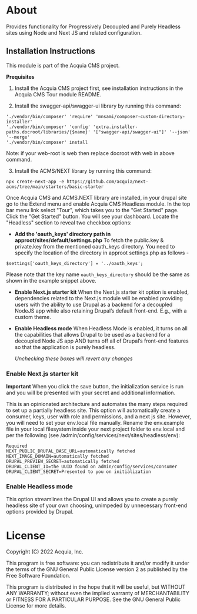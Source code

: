 # About

Provides functionality for Progressively Decoupled and Purely Headless sites using Node and Next JS and related configuration.

## Installation Instructions

This module is part of the Acquia CMS project.

**Prequisites**

1. Install the Acquia CMS project first, see installation instructions in the Acquia CMS Tour module README.

2. Install the swagger-api/swagger-ui library by running this command:
```
'./vendor/bin/composer' 'require' 'mnsami/composer-custom-directory-installer'
'./vendor/bin/composer' 'config' 'extra.installer-paths.docroot/libraries/{$name}' '["swagger-api/swagger-ui"]' '--json' '--merge'
'./vendor/bin/composer' install
```
Note: if your web-root is web then replace docroot with web in above command.

3. Install the ACMS/NEXT library by running this command:
```
npx create-next-app -e https://github.com/acquia/next-acms/tree/main/starters/basic-starter
```

Once Acquia CMS and ACMS.NEXT library are installed, in your drupal site go to the Extend menu and enable Acquia CMS Headless module. In the top bar menu link select "Tour", which takes you to the "Get Started" page. Click the "Get Started" button. You will see your dashboard. Locate the "Headless" section to reveal two checkbox options:

* **Add the 'oauth_keys' directory path in approot/sites/default/settings.php** To fetch the public.key & private.key from the mentioned oauth_keys directory. You need to specify the location of the directory in approot settings.php as follows -
```
$settings['oauth_keys_directory'] = '../oauth_keys';

```
Please note that the key name `oauth_keys_directory` should be the same as shown in the example snippet above.
* **Enable Next.js starter kit** When the Next.js starter kit option is enabled, dependencies related to the Next.js module will be enabled providing users with the ability to use Drupal as a backend for a decoupled NodeJS app while also retaining Drupal’s default front-end. E.g., with a custom theme.

* **Enable Headless mode** When Headless Mode is enabled, it turns on all the capabilities that allows Drupal to be used as a backend for a decoupled Node JS app AND turns off all of Drupal’s front-end features so that the application is purely headless.

	_Unchecking these boxes will revert any changes_

### Enable Next.js starter kit
**Important** When you click the save button, the initialization service is run and you will be presented with your secret and additional information.

This is an opinionated architecture and automates the many steps required to set up a partially headless site. This option will automatically create a consumer, keys, user with role and permissions, and a next js site. However, you will need to set your env.local file manually. Rename the env.example file in your local filesystem inside your next project folder to env.local and per the following (see /admin/config/services/next/sites/headless/env):

```
Required
NEXT_PUBLIC_DRUPAL_BASE_URL=automatically fetched
NEXT_IMAGE_DOMAIN=automatically fetched
DRUPAL_PREVIEW_SECRET=automatically fetched
DRUPAL_CLIENT_ID=the UUID found on admin/config/services/consumer
DRUPAL_CLIENT_SECRET=Presented to you on initialization
```
### Enable Headless mode
This option streamlines the Drupal UI and allows you to create a purely headless site of your own choosing, unimpeded by unnecessary front-end options provided by Drupal.


# License

Copyright (C) 2022 Acquia, Inc.

This program is free software: you can redistribute it and/or modify it under the terms of the GNU General Public License version 2 as published by the Free Software Foundation.

This program is distributed in the hope that it will be useful, but WITHOUT ANY WARRANTY; without even the implied warranty of MERCHANTABILITY or FITNESS FOR A PARTICULAR PURPOSE.  See the GNU General Public License for more details.
